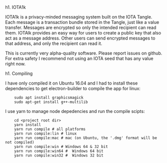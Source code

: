 h1. IOTA1k

IOTA1k is a privacy-minded messaging system built on the IOTA Tangle. Each message is a transaction bundle stored in the Tangle, just like a value transfer. Messages are encrypted so only the intended recipient can read them. IOTAlk provides an easy way for users to create a public key that also act as a message address. Other users can send encrypted messages to that address, and only the recipient can read it.

This is currently very alpha-quality software. Please report issues on github. For extra safety I recommend not using an IOTA seed that has any value right now.

h1. Compiling

I have only compiled it on Ubuntu 16.04 and I had to install these dependencies to get electron-builder to compile the app for linux:
```
    sudo apt install graphicsmagick
    sudo apt-get install g++-multilib
```

I use yarn to manage node depedencies and run the compile scipts:
```
    cd <project root dir>
    yarn install
    yarn run compile # all platforms
    yarn run compile:lin # linux
    yarn run compile:mac # mac (on Ubuntu, the '.dmg' format will be not compiled)
    yarn run compile:win # Windows 64 & 32 bit
    yarn run compile:win64 #  Windows 64 bit
    yarn run compile:win32 #  Windows 32 bit
```
